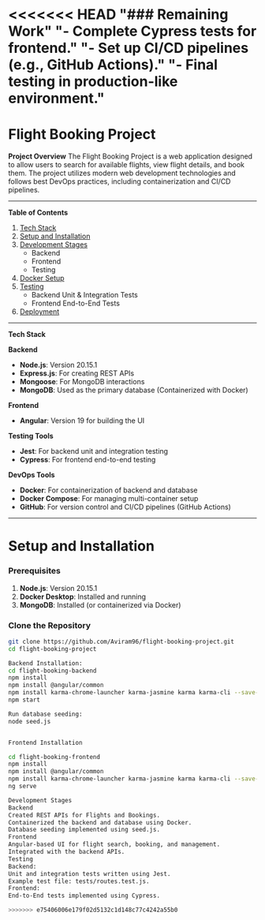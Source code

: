 <<<<<<< HEAD
"### Remaining Work"  "- Complete Cypress tests for frontend."  "- Set up CI/CD pipelines (e.g., GitHub Actions)."  "- Final testing in production-like environment." 
=======
# Flight Booking Project

**Project Overview**
The Flight Booking Project is a web application designed to allow users to search for available flights, view flight details, and book them. The project utilizes modern web development technologies and follows best DevOps practices, including containerization and CI/CD pipelines.

---

**Table of Contents**
1. [Tech Stack](#tech-stack)
2. [Setup and Installation](#setup-and-installation)
3. [Development Stages](#development-stages)
    - Backend
    - Frontend
    - Testing
4. [Docker Setup](#docker-setup)
5. [Testing](#testing)
    - Backend Unit & Integration Tests
    - Frontend End-to-End Tests
6. [Deployment](#deployment)

---

**Tech Stack**

**Backend**
- **Node.js**: Version 20.15.1
- **Express.js**: For creating REST APIs
- **Mongoose**: For MongoDB interactions
- **MongoDB**: Used as the primary database (Containerized with Docker)

**Frontend**
- **Angular**: Version 19 for building the UI

**Testing Tools**
- **Jest**: For backend unit and integration testing
- **Cypress**: For frontend end-to-end testing

**DevOps Tools**
- **Docker**: For containerization of backend and database
- **Docker Compose**: For managing multi-container setup
- **GitHub**: For version control and CI/CD pipelines (GitHub Actions)

---
# **Setup and Installation**

### **Prerequisites**
1. **Node.js**: Version 20.15.1
2. **Docker Desktop**: Installed and running
3. **MongoDB**: Installed (or containerized via Docker)

### **Clone the Repository**
```bash
git clone https://github.com/Aviram96/flight-booking-project.git
cd flight-booking-project

Backend Installation:
cd flight-booking-backend
npm install
npm install @angular/common
npm install karma-chrome-launcher karma-jasmine karma karma-cli --save-dev
npm start

Run database seeding:
node seed.js


Frontend Installation

cd flight-booking-frontend
npm install
npm install @angular/common
npm install karma-chrome-launcher karma-jasmine karma karma-cli --save-dev
ng serve

Development Stages
Backend
Created REST APIs for Flights and Bookings.
Containerized the backend and database using Docker.
Database seeding implemented using seed.js.
Frontend
Angular-based UI for flight search, booking, and management.
Integrated with the backend APIs.
Testing
Backend:
Unit and integration tests written using Jest.
Example test file: tests/routes.test.js.
Frontend:
End-to-End tests implemented using Cypress.

>>>>>>> e75406006e179f02d5132c1d148c77c4242a55b0
